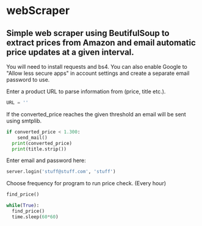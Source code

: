 # webScraper

## Simple web scraper using BeutifulSoup to extract prices from Amazon and email automatic price updates at a given interval.

You will need to install requests and bs4. 
You can also enable Google to "Allow less secure apps" in account settings and create a separate email password to use.

Enter a product URL to parse information from (price, title etc.).

```python
URL = ''
```

If the converted_price reaches the given threshold an email will be sent using smtplib.

```python
if converted_price < 1.300:
    send_mail()
  print(converted_price)
  print(title.strip())
```
Enter email and password here:

```python
server.login('stuff@stuff.com', 'stuff')
```

Choose frequency for program to run price check. (Every hour) 

```python
find_price()

while(True):
  find_price()
  time.sleep(60*60)
```
